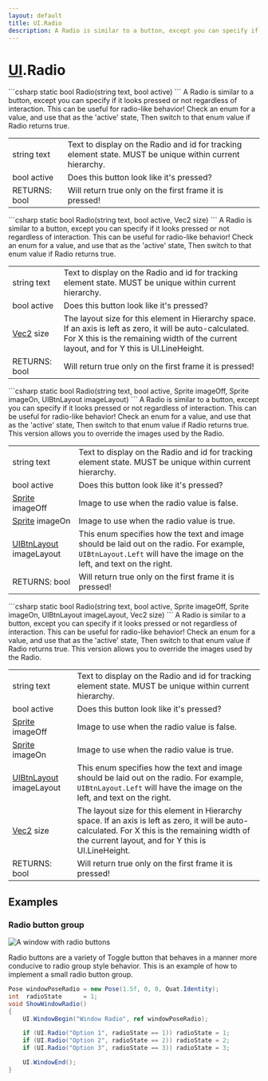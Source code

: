 ```yaml
---
layout: default
title: UI.Radio
description: A Radio is similar to a button, except you can specify if it looks pressed or not regardless of interaction. This can be useful for radio-like behavior! Check an enum for a value, and use that as the 'active' state, Then switch to that enum value if Radio returns true.
---
```

# [UI]({{site.url}}/Pages/StereoKit/UI.html).Radio

<div class='signature' markdown='1'>
```csharp
static bool Radio(string text, bool active)
```
A Radio is similar to a button, except you can specify if
it looks pressed or not regardless of interaction. This can be
useful for radio-like behavior! Check an enum for a value, and use
that as the 'active' state, Then switch to that enum value if Radio
returns true.
</div>

|  |  |
|--|--|
|string text|Text to display on the Radio and id for             tracking element state. MUST be unique within current hierarchy.|
|bool active|Does this button look like it's pressed?|
|RETURNS: bool|Will return true only on the first frame it is pressed!|

<div class='signature' markdown='1'>
```csharp
static bool Radio(string text, bool active, Vec2 size)
```
A Radio is similar to a button, except you can specify if
it looks pressed or not regardless of interaction. This can be
useful for radio-like behavior! Check an enum for a value, and use
that as the 'active' state, Then switch to that enum value if Radio
returns true.
</div>

|  |  |
|--|--|
|string text|Text to display on the Radio and id for             tracking element state. MUST be unique within current hierarchy.|
|bool active|Does this button look like it's pressed?|
|[Vec2]({{site.url}}/Pages/StereoKit/Vec2.html) size|The layout size for this element in Hierarchy             space. If an axis is left as zero, it will be auto-calculated. For             X this is the remaining width of the current layout, and for Y this             is UI.LineHeight.|
|RETURNS: bool|Will return true only on the first frame it is pressed!|

<div class='signature' markdown='1'>
```csharp
static bool Radio(string text, bool active, Sprite imageOff, Sprite imageOn, UIBtnLayout imageLayout)
```
A Radio is similar to a button, except you can specify if
it looks pressed or not regardless of interaction. This can be
useful for radio-like behavior! Check an enum for a value, and use
that as the 'active' state, Then switch to that enum value if Radio
returns true. This version allows you to override the images used
by the Radio.
</div>

|  |  |
|--|--|
|string text|Text to display on the Radio and id for             tracking element state. MUST be unique within current hierarchy.|
|bool active|Does this button look like it's pressed?|
|[Sprite]({{site.url}}/Pages/StereoKit/Sprite.html) imageOff|Image to use when the radio value is             false.|
|[Sprite]({{site.url}}/Pages/StereoKit/Sprite.html) imageOn|Image to use when the radio value is             true.|
|[UIBtnLayout]({{site.url}}/Pages/StereoKit/UIBtnLayout.html) imageLayout|This enum specifies how the text and             image should be laid out on the radio. For example,             `UIBtnLayout.Left` will have the image on the left, and text on the             right.|
|RETURNS: bool|Will return true only on the first frame it is pressed!|

<div class='signature' markdown='1'>
```csharp
static bool Radio(string text, bool active, Sprite imageOff, Sprite imageOn, UIBtnLayout imageLayout, Vec2 size)
```
A Radio is similar to a button, except you can specify if
it looks pressed or not regardless of interaction. This can be
useful for radio-like behavior! Check an enum for a value, and use
that as the 'active' state, Then switch to that enum value if Radio
returns true. This version allows you to override the images used
by the Radio.
</div>

|  |  |
|--|--|
|string text|Text to display on the Radio and id for             tracking element state. MUST be unique within current hierarchy.|
|bool active|Does this button look like it's pressed?|
|[Sprite]({{site.url}}/Pages/StereoKit/Sprite.html) imageOff|Image to use when the radio value is             false.|
|[Sprite]({{site.url}}/Pages/StereoKit/Sprite.html) imageOn|Image to use when the radio value is             true.|
|[UIBtnLayout]({{site.url}}/Pages/StereoKit/UIBtnLayout.html) imageLayout|This enum specifies how the text and             image should be laid out on the radio. For example,             `UIBtnLayout.Left` will have the image on the left, and text on the             right.|
|[Vec2]({{site.url}}/Pages/StereoKit/Vec2.html) size|The layout size for this element in Hierarchy             space. If an axis is left as zero, it will be auto-calculated. For             X this is the remaining width of the current layout, and for Y this             is UI.LineHeight.|
|RETURNS: bool|Will return true only on the first frame it is pressed!|





## Examples

### Radio button group

![A window with radio buttons]({{site.screen_url}}/UI/RadioWindow.jpg)

Radio buttons are a variety of Toggle button that behaves in a manner
more conducive to radio group style behavior. This is an example of
how to implement a small radio button group.

```csharp
Pose windowPoseRadio = new Pose(1.5f, 0, 0, Quat.Identity);
int  radioState      = 1;
void ShowWindowRadio()
{
	UI.WindowBegin("Window Radio", ref windowPoseRadio);

	if (UI.Radio("Option 1", radioState == 1)) radioState = 1;
	if (UI.Radio("Option 2", radioState == 2)) radioState = 2;
	if (UI.Radio("Option 3", radioState == 3)) radioState = 3;

	UI.WindowEnd();
}
```

